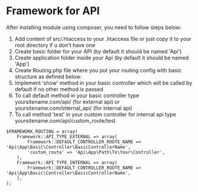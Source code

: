 # Framework for API
After installing module using composer, you need to follow steps below:

1. Add content of src/.htaccess to your .htaccess file or just copy it to your root directory if u don't have one
2. Create basic folder for your API (by default it should be named 'Api')
3. Create application folder inside your Api (by default it should be named 'App')
4. Create Routing.php file where you put your routing config with basic structure as defined below:
5. Implement 'show' method in your basic controller which will be called by default if no other method is passed
6. To call default method in your basic controller type yoursitename.com/api/ (for external api) or yoursitename.com/internal_api/ (for internal api)
7. To call method 'test' in your custom controller for internal api type yoursitename.com/api/custom_route/test
```
$FRAMEWORK_ROUTING = array(
    Framework::API_TYPE_EXTERNAL => array(
        Framework::DEFAULT_CONTROLLER_ROUTE_NAME => 'Api\App\Basic\Controller\BasicControllerName',
        'custom_route' => 'Api\App\Path\To\Your\Controller',
    ),
    Framework::API_TYPE_INTERNAL => array(
        Framework::DEFAULT_CONTROLLER_ROUTE_NAME => 'Api\App\Basic\Controller\BasicControllerName',
    ),
);
```
